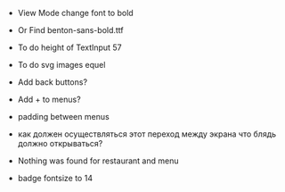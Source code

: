 - View Mode change font to bold
- Or Find benton-sans-bold.ttf
- To do height of TextInput 57

- To do svg images equel

- Add back buttons?
- Add + to menus?
- padding between menus
- как должен осуществляться этот переход между экрана что блядь должно открываться?

- Nothing was found for restaurant and menu

- badge fontsize to 14
